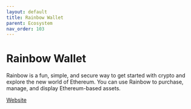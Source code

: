 ```yaml
---
layout: default
title: Rainbow Wallet
parent: Ecosystem
nav_order: 103
---
```

# Rainbow Wallet

Rainbow is a fun, simple, and secure way to get started with crypto and explore the new world of Ethereum. You can use Rainbow to purchase, manage, and display Ethereum-based assets.

[Website](https://rainbow.me)